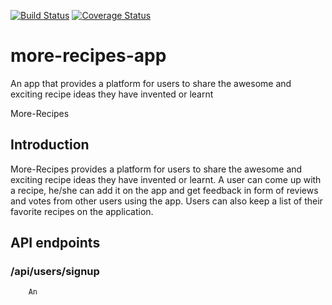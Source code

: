 [![Build Status](https://travis-ci.org/Polymathwole/more-recipes-app.svg?branch=api-endpoints)](https://travis-ci.org/Polymathwole/more-recipes-app) [![Coverage Status](https://coveralls.io/repos/github/Polymathwole/more-recipes-app/badge.svg?branch=master)](https://coveralls.io/github/Polymathwole/more-recipes-app?branch=master)

# more-recipes-app
An app that provides a platform for users to share the awesome and exciting  recipe ideas they have invented or learnt

More-Recipes

## Introduction

More-Recipes provides a platform for users to share the awesome and exciting recipe ideas they have invented or learnt.
A user can come up with a recipe, he/she can add it on the app and get feedback in form of reviews and votes from other users using the app. Users can also keep a list of their favorite recipes on the application.

## API endpoints

   ###  /api/users/signup
        An

    

